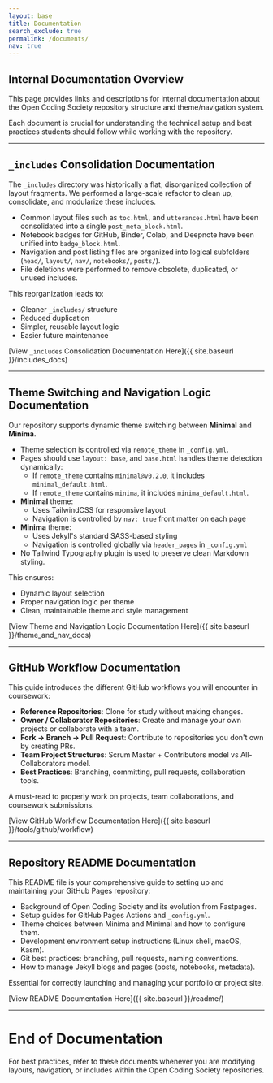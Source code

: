 ```yaml
---
layout: base 
title: Documentation
search_exclude: true
permalink: /documents/
nav: true
---
```


## Internal Documentation Overview

This page provides links and descriptions for internal documentation about the Open Coding Society repository structure and theme/navigation system.

Each document is crucial for understanding the technical setup and best practices students should follow while working with the repository.

---

## `_includes` Consolidation Documentation

The `_includes` directory was historically a flat, disorganized collection of layout fragments. We performed a large-scale refactor to clean up, consolidate, and modularize these includes.

- Common layout files such as `toc.html`, and `utterances.html` have been consolidated into a single `post_meta_block.html`.
- Notebook badges for GitHub, Binder, Colab, and Deepnote have been unified into `badge_block.html`.
- Navigation and post listing files are organized into logical subfolders (`head/`, `layout/`, `nav/`, `notebooks/`, `posts/`).
- File deletions were performed to remove obsolete, duplicated, or unused includes.

This reorganization leads to:
- Cleaner `_includes/` structure
- Reduced duplication
- Simpler, reusable layout logic
- Easier future maintenance

[View `_includes` Consolidation Documentation Here]({{ site.baseurl }}/includes_docs)

---

## Theme Switching and Navigation Logic Documentation

Our repository supports dynamic theme switching between **Minimal** and **Minima**.

- Theme selection is controlled via `remote_theme` in `_config.yml`.
- Pages should use `layout: base`, and `base.html` handles theme detection dynamically:
  - If `remote_theme` contains `minimal@v0.2.0`, it includes `minimal_default.html`.
  - If `remote_theme` contains `minima`, it includes `minima_default.html`.
- **Minimal** theme:
  - Uses TailwindCSS for responsive layout
  - Navigation is controlled by `nav: true` front matter on each page
- **Minima** theme:
  - Uses Jekyll's standard SASS-based styling
  - Navigation is controlled globally via `header_pages` in `_config.yml`
- No Tailwind Typography plugin is used to preserve clean Markdown styling.

This ensures:
- Dynamic layout selection
- Proper navigation logic per theme
- Clean, maintainable theme and style management

[View Theme and Navigation Logic Documentation Here]({{ site.baseurl }}/theme_and_nav_docs)

---

## GitHub Workflow Documentation

This guide introduces the different GitHub workflows you will encounter in coursework:

- **Reference Repositories**: Clone for study without making changes.
- **Owner / Collaborator Repositories**: Create and manage your own projects or collaborate with a team.
- **Fork → Branch → Pull Request**: Contribute to repositories you don't own by creating PRs.
- **Team Project Structures**: Scrum Master + Contributors model vs All-Collaborators model.
- **Best Practices**: Branching, committing, pull requests, collaboration tools.

A must-read to properly work on projects, team collaborations, and coursework submissions.

[View GitHub Workflow Documentation Here]({{ site.baseurl }}/tools/github/workflow)

---

## Repository README Documentation

This README file is your comprehensive guide to setting up and maintaining your GitHub Pages repository:

- Background of Open Coding Society and its evolution from Fastpages.
- Setup guides for GitHub Pages Actions and `_config.yml`.
- Theme choices between Minima and Minimal and how to configure them.
- Development environment setup instructions (Linux shell, macOS, Kasm).
- Git best practices: branching, pull requests, naming conventions.
- How to manage Jekyll blogs and pages (posts, notebooks, metadata).

Essential for correctly launching and managing your portfolio or project site.

[View README Documentation Here]({{ site.baseurl }}/readme/)

---

# End of Documentation

For best practices, refer to these documents whenever you are modifying layouts, navigation, or includes within the Open Coding Society repositories.

